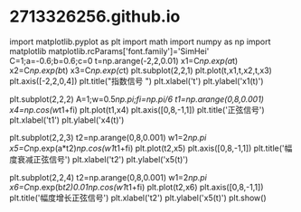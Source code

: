 # 2713326256.github.io
import matplotlib.pyplot as plt
import math
import numpy as np
import matplotlib
matplotlib.rcParams['font.family']='SimHei'
C=1;a=-0.6;b=0.6;c=0
t=np.arange(-2,2,0.01)
x1=C*np.exp(a*t)
x2=C*np.exp(b*t)
x3=C*np.exp(c*t)
plt.subplot(2,2,1)
plt.plot(t,x1,t,x2,t,x3)
plt.axis([-2,2,0,4])
plt.title("指数信号 ")
plt.xlabel('t')
plt.ylabel('x1(t)')

plt.subplot(2,2,2)
A=1;w=0.5*np.pi;fi=np.pi/6
t1=np.arange(0,8,0.001)
x4=np.cos(w*t1+fi)
plt.plot(t1,x4)
plt.axis([0,8,-1,1])
plt.title('正弦信号')
plt.xlabel('t1')
plt.ylabel('x4(t)')

plt.subplot(2,2,3)
t2=np.arange(0,8,0.001)
w1=2*np.pi
x5=C*np.exp(a*t2)*np.cos(w1*t1+fi)
plt.plot(t2,x5)
plt.axis([0,8,-1,1])
plt.title('幅度衰减正弦信号')
plt.xlabel('t2')
plt.ylabel('x5(t)')

plt.subplot(2,2,4)
t2=np.arange(0,8,0.001)
w1=2*np.pi
x6=C*np.exp(b*t2)*0.01*np.cos(w1*t1+fi)
plt.plot(t2,x6)
plt.axis([0,8,-1,1])
plt.title('幅度增长正弦信号')
plt.xlabel('t2')
plt.ylabel('x5(t)')
plt.show()
